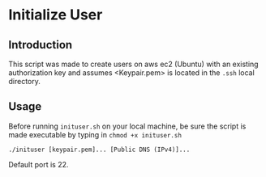 Initialize User
===============

Introduction
------------
This script was made to create users on aws ec2 (Ubuntu) with an existing authorization 
key and assumes <Keypair.pem> is located in the ``.ssh`` local directory.

Usage
-----
Before running ``inituser.sh`` on your local machine, be sure the script is made 
executable by typing in ``chmod +x inituser.sh``

``./inituser [keypair.pem]... [Public DNS (IPv4)]...``


Default port is 22.

